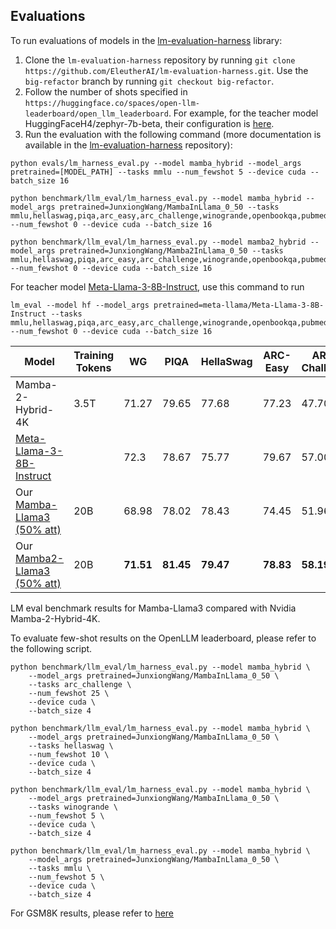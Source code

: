 ## Evaluations

To run evaluations of models in the [lm-evaluation-harness](https://github.com/EleutherAI/lm-evaluation-harness/tree/big-refactor) library:

1. Clone the `lm-evaluation-harness` repository by running `git clone https://github.com/EleutherAI/lm-evaluation-harness.git`. Use the `big-refactor` branch by running `git checkout big-refactor`.
2. Follow the number of shots specified in `https://huggingface.co/spaces/open-llm-leaderboard/open_llm_leaderboard`. For example, for the teacher model HuggingFaceH4/zephyr-7b-beta, their configuration is [here](https://huggingface.co/HuggingFaceH4/zephyr-7b-beta).
3. Run the evaluation with the following command (more documentation is available in the [lm-evaluation-harness](https://github.com/EleutherAI/lm-evaluation-harness/tree/big-refactor) repository):

```
python evals/lm_harness_eval.py --model mamba_hybrid --model_args pretrained=[MODEL_PATH] --tasks mmlu --num_fewshot 5 --device cuda --batch_size 16
```

```
python benchmark/llm_eval/lm_harness_eval.py --model mamba_hybrid --model_args pretrained=JunxiongWang/MambaInLlama_0_50 --tasks mmlu,hellaswag,piqa,arc_easy,arc_challenge,winogrande,openbookqa,pubmedqa,race --num_fewshot 0 --device cuda --batch_size 16

python benchmark/llm_eval/lm_harness_eval.py --model mamba2_hybrid --model_args pretrained=JunxiongWang/Mamba2InLlama_0_50 --tasks mmlu,hellaswag,piqa,arc_easy,arc_challenge,winogrande,openbookqa,pubmedqa,race --num_fewshot 0 --device cuda --batch_size 16
```

For teacher model [Meta-Llama-3-8B-Instruct](https://huggingface.co/meta-llama/Meta-Llama-3-8B-Instruct), use this command to run

```
lm_eval --model hf --model_args pretrained=meta-llama/Meta-Llama-3-8B-Instruct --tasks mmlu,hellaswag,piqa,arc_easy,arc_challenge,winogrande,openbookqa,pubmedqa,race --num_fewshot 0 --device cuda --batch_size 16
```

| Model                     | Training Tokens | WG    | PIQA  | HellaSwag | ARC-Easy  | ARC-Challenge  | MMLU  | OpenBook | TruthFul | PubMed | RACE  | Avg   |
|---------------------------|--------|-------|-------|-----------|--------|--------|-------|----------|----------|--------|-------|-------|
| Mamba-2-Hybrid-4K        | 3.5T   | 71.27 | 79.65 | 77.68 | 77.23 | 47.70 | 51.46 | 42.80 | 38.72 | 69.80 | 39.71 | 59.60 |
| [Meta-Llama-3-8B-Instruct](https://huggingface.co/meta-llama/Meta-Llama-3-8B) |   | 72.3 | 78.67 | 75.77     | 79.67    | 57.00            | 63.79 | 42.8     | 41.21    | 74.4   | 45.93 | 63.15 |
| Our [Mamba-Llama3 (50% att)](https://huggingface.co/JunxiongWang/MambaInLlama_0_50) | 20B     | 68.98 | 78.02 | 78.43 | 74.45 | 51.96 | **57.81** | 44.00 | 47.69 | 73.00 | 38.56 | 61.30|
| Our [Mamba2-Llama3 (50% att)](https://huggingface.co/JunxiongWang/Mamba2InLlama_0_50) | 20B     | **71.51** | **81.45** | **79.47** | **78.83** | **58.19** | 55.70 | 44.20 | **57.74** | **72.4** | 38.85 | **63.84** |

LM eval benchmark results for Mamba-Llama3 compared with Nvidia Mamba-2-Hybrid-4K.

To evaluate few-shot results on the OpenLLM leaderboard, please refer to the following script.

```
python benchmark/llm_eval/lm_harness_eval.py --model mamba_hybrid \
    --model_args pretrained=JunxiongWang/MambaInLlama_0_50 \
    --tasks arc_challenge \
    --num_fewshot 25 \
    --device cuda \
    --batch_size 4

python benchmark/llm_eval/lm_harness_eval.py --model mamba_hybrid \
    --model_args pretrained=JunxiongWang/MambaInLlama_0_50 \
    --tasks hellaswag \
    --num_fewshot 10 \
    --device cuda \
    --batch_size 4

python benchmark/llm_eval/lm_harness_eval.py --model mamba_hybrid \
    --model_args pretrained=JunxiongWang/MambaInLlama_0_50 \
    --tasks winogrande \
    --num_fewshot 5 \
    --device cuda \
    --batch_size 4

python benchmark/llm_eval/lm_harness_eval.py --model mamba_hybrid \
    --model_args pretrained=JunxiongWang/MambaInLlama_0_50 \
    --tasks mmlu \
    --num_fewshot 5 \
    --device cuda \
    --batch_size 4
```

For GSM8K results, please refer to [here](https://github.com/jxiw/ZeroEval)